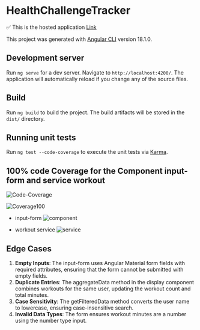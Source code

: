# HealthChallengeTracker

✅ This is the hosted application [Link](https://0verlord-41.github.io/Health-Challenge-Tracker/)

This project was generated with [Angular CLI](https://github.com/angular/angular-cli) version 18.1.0.

## Development server

Run `ng serve` for a dev server. Navigate to `http://localhost:4200/`. The application will automatically reload if you change any of the source files.

## Build

Run `ng build` to build the project. The build artifacts will be stored in the `dist/` directory.

## Running unit tests

Run `ng test --code-coverage` to execute the unit tests via [Karma](https://karma-runner.github.io).

## 100% code Coverage for the Component input-form and service workout

![Code-Coverage](https://github.com/user-attachments/assets/89215235-693e-493f-85e2-cbfee3e38658)

![Coverage100](https://github.com/user-attachments/assets/5375a5ec-f3de-4444-8b69-0b11b2fbe985)

- input-form
![component](https://github.com/user-attachments/assets/cfe76de2-c292-4076-8c33-203d43468e18)

- workout service
![service](https://github.com/user-attachments/assets/b5dd09bb-d670-45a0-adfc-c1fd9d923c46)

## Edge Cases

1. __Empty Inputs__: The input-form uses Angular Material form fields with required attributes, ensuring that the form cannot be submitted with empty fields.
2. __Duplicate Entries__: The aggregateData method in the display component combines workouts for the same user, updating the workout count and total minutes.
3. __Case Sensitivity__: The getFilteredData method converts the user name to lowercase, ensuring case-insensitive search.
4. __Invalid Data Types__: The form ensures workout minutes are a number using the number type input.
